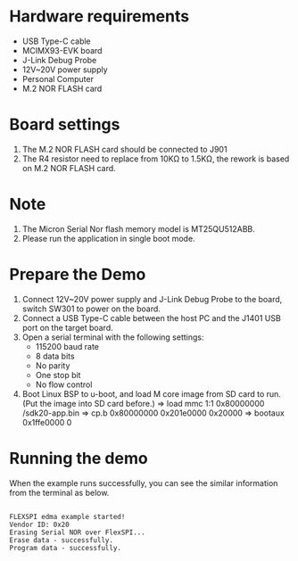 Hardware requirements
=====================
- USB Type-C cable
- MCIMX93-EVK board
- J-Link Debug Probe
- 12V~20V power supply
- Personal Computer
- M.2 NOR FLASH card

Board settings
============
1. The M.2 NOR FLASH card should be connected to J901
2. The R4 resistor need to replace from 10KΩ to 1.5KΩ, the rework is based on M.2 NOR FLASH card.

Note
====
1. The Micron Serial Nor flash memory model is MT25QU512ABB.
2. Please run the application in single boot mode.

Prepare the Demo
===============
1.  Connect 12V~20V power supply and J-Link Debug Probe to the board, switch SW301 to power on the board.
2.  Connect a USB Type-C cable between the host PC and the J1401 USB port on the target board.
3.  Open a serial terminal with the following settings:
    - 115200 baud rate
    - 8 data bits
    - No parity
    - One stop bit
    - No flow control
4. Boot Linux BSP to u-boot, and load M core image from SD card to run. (Put the image into SD card before.)
   => load mmc 1:1 0x80000000 /sdk20-app.bin
   => cp.b 0x80000000 0x201e0000 0x20000
   => bootaux 0x1ffe0000 0

Running the demo
================
When the example runs successfully, you can see the similar information from the terminal as below.

~~~~~~~~~~~~~~~~~~~~~~~~~~~~

FLEXSPI edma example started!
Vendor ID: 0x20
Erasing Serial NOR over FlexSPI...
Erase data - successfully.
Program data - successfully.
~~~~~~~~~~~~~~~~~~~~~~~~~~~~
